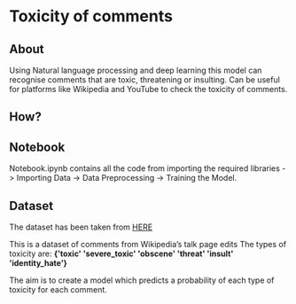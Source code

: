 # Toxicity of comments

## About
Using Natural language processing and deep learning this model can recognise comments that are toxic, threatening or insulting. Can be useful for platforms like Wikipedia and YouTube to check the toxicity of comments.




## How?




## Notebook
Notebook.ipynb contains all the code from importing the required libraries -> Importing Data -> Data Preprocessing -> Training the Model.


## Dataset

The dataset has been taken from [HERE](https://www.kaggle.com/datasets/julian3833/jigsaw-toxic-comment-classification-challenge)

This is a dataset of comments from Wikipedia’s talk page edits
The types of toxicity are:
**{'toxic'
'severe_toxic'
'obscene'
'threat'
'insult'
'identity_hate'}**

The aim is to create a model which predicts a probability of each type of toxicity for each comment.
